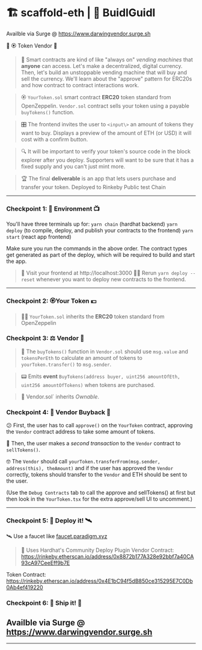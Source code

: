 # 🏗 scaffold-eth | 🏰 BuidlGuidl

Availble via Surge @ https://www.darwingvendor.surge.sh

🚩 🏵 Token Vendor 🤖

> 🤖 Smart contracts are kind of like "always on" _vending machines_ that **anyone** can access. Let's make a decentralized, digital currency. Then, let's build an unstoppable vending machine that will buy and sell the currency. We'll learn about the "approve" pattern for ERC20s and how contract to contract interactions work.

> 🏵  `YourToken.sol` smart contract  **ERC20** token standard from OpenZeppelin. `Vendor.sol` contract sells your token using a payable `buyTokens()` function.

> 🎛  The frontend invites the user to `<input\>` an amount of tokens they want to buy.  Displays a preview of the amount of ETH (or USD) it will cost with a confirm button.

> 🔍 It will be important to verify your token's source code in the block explorer after you deploy. Supporters will want to be sure that it has a fixed supply and you can't just mint more.

> 🏆 The final **deliverable** is an app that lets users purchase and transfer your token. Deployed to Rinkeby Public test Chain 



---

### Checkpoint 1: 🔭 Environment 📺

You'll have three terminals up for:
`yarn chain` (hardhat backend)
`yarn deploy` (to compile, deploy, and publish your contracts to the frontend)
`yarn start` (react app frontend)

Make sure you run the commands in the above order. The contract types get generated as part of the deploy, which will be required to build and start the app.

> 👀 Visit your frontend at http://localhost:3000
> 👩‍💻 Rerun `yarn deploy --reset` whenever you want to deploy new contracts to the frontend.
---

### Checkpoint 2: 🏵Your Token 💵

> 👩‍💻  `YourToken.sol`  inherits the **ERC20** token standard from OpenZeppelin

### Checkpoint 3: ⚖️ Vendor 🤖




> 📝 The `buyTokens()` function in `Vendor.sol` should use `msg.value` and `tokensPerEth` to calculate an amount of tokens to `yourToken.transfer()` to `msg.sender`.

> 📟 Emits **event** `BuyTokens(address buyer, uint256 amountOfEth, uint256 amountOfTokens)` when tokens are purchased.




> 📝  Vendor.sol`  inherits _Ownable_.

### Checkpoint 4: 🤔 Vendor Buyback 🤯



😕 First, the user has to call `approve()` on the `YourToken` contract, approving the `Vendor` contract address to take some amount of tokens.

🤨 Then, the user makes a _second transaction_ to the `Vendor` contract to `sellTokens()`.

🤓 The `Vendor` should call `yourToken.transferFrom(msg.sender, address(this), theAmount)` and if the user has approved the `Vendor` correctly, tokens should transfer to the `Vendor` and ETH should be sent to the user.

(Use the `Debug Contracts` tab to call the approve and sellTokens() at first but then look in the `YourToken.tsx` for the extra approve/sell UI to uncomment.)


---
### Checkpoint 5: 💾 Deploy it! 🛰



🛰 Use a faucet like [faucet.paradigm.xyz](https://faucet.paradigm.xyz/)

> 🚀 Uses Hardhat's Community Deploy Plugin
Vendor Contract:
https://rinkeby.etherscan.io/address/0x8872b177A328e92bbf7a40CA93cA97CeeEff9b7E

Token Contract:
https://rinkeby.etherscan.io/address/0x4E1bC94f5dB850ce315295E7C0Db0Ab4ef419220

### Checkpoint 6: 🚢 Ship it! 🚁
Availble via Surge @ https://www.darwingvendor.surge.sh
---





---


